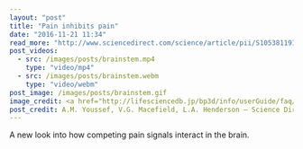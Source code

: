 ```yaml
---
layout: "post"
title: "Pain inhibits pain"
date: "2016-11-21 11:34"
read_more: "http://www.sciencedirect.com/science/article/pii/S1053811915007818"
post_videos:
  - src: /images/posts/brainstem.mp4
    type: "video/mp4"
  - src: /images/posts/brainstem.webm
    type: "video/webm"
post_image: /images/posts/brainstem.gif
image_credit: <a href="http://lifesciencedb.jp/bp3d/info/userGuide/faq/credit.html">BodyParts3D, © The Database Center for Life Science licensed under CC Attribution-Share Alike 2.1 Japan</a>
post_credit: A.M. Youssef, V.G. Macefield, L.A. Henderson — Science Direct
---
```

A new look into how competing pain signals interact in the brain.
